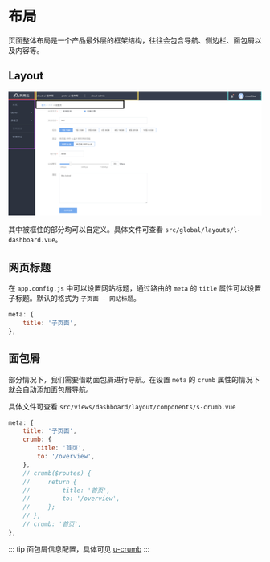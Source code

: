 # 布局

页面整体布局是一个产品最外层的框架结构，往往会包含导航、侧边栏、面包屑以及内容等。

## Layout

![layout](./layout.jpg)

其中被框住的部分均可以自定义。具体文件可查看 `src/global/layouts/l-dashboard.vue`。

## 网页标题

在 `app.config.js` 中可以设置网站标题，通过路由的 `meta` 的 `title` 属性可以设置子标题。默认的格式为 `子页面 - 网站标题`。

```javascript
meta: {
    title: '子页面',
},
```

## 面包屑

部分情况下，我们需要借助面包屑进行导航。在设置 `meta` 的 `crumb` 属性的情况下就会自动添加面包屑导航。

具体文件可查看 `src/views/dashboard/layout/components/s-crumb.vue`

```javascript
meta: {
    title: '子页面',
    crumb: {
        title: '首页',
        to: '/overview',
    },
    // crumb($routes) {
    //     return {
    //         title: '首页',
    //         to: '/overview',
    //     };
    // },
    // crumb: '首页',
},

```

::: tip
面包屑信息配置，具体可见 [u-crumb](https://vusion.github.io/cloud-ui/components/u-crumb)
:::
